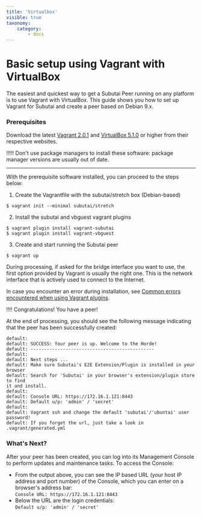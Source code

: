 ```yaml
---
title: 'Virtualbox'
visible: true
taxonomy:
    category:
        - docs
---
```


# Basic setup using Vagrant with VirtualBox
The easiest and quickest way to get a Subutai Peer running on any platform is to use Vagrant with VirtualBox. This guide shows you how to set up Vagrant for Subutai and create a peer based on Debian 9.x.

### Prerequisites

Download the latest [Vagrant 2.0.1](https://www.vagrantup.com/downloads.html) and [VirtualBox 5.1.0](https://www.virtualbox.org/wiki/Downloads) or higher from their respective websites.    

!!!!! Don't use package managers to install these software: package manager versions are usually out of date. 

***

With the prerequisite software installed, you can proceed to the steps below:

1. Create the Vagrantfile with the subutai/stretch box (Debian-based)   

`$ vagrant init --minimal subutai/stretch`

2. Install the subutai and vbguest vagrant plugins   

`$ vagrant plugin install vagrant-subutai`   
`$ vagrant plugin install vagrant-vbguest`   

3. Create and start running the Subutai peer   

`$ vagrant up`

During processing, if asked for the bridge interface you want to use, the first option provided by Vagrant is usually the right one. This is the network interface that is actively used to connect to the Internet.

In case you encounter an error during installation, see [Common errors encountered when using Vagrant plugins](../maintain-vagrant-plugins#common-errors).

!!!! Congratulations! You have a peer!

At the end of processing, you should see the following message indicating that the peer has been successfully created:

```
default:
default: SUCCESS: Your peer is up. Welcome to the Horde!
default: ----------------------------------------------
default:
default: Next steps ...
default: Make sure Subutai's E2E Extension/Plugin is installed in your browser
default: Search for 'Subutai' in your browser's extension/plugin store to find 
it and install.
default:
default: Console URL: https://172.16.1.121:8443
default: Default u/p: 'admin' / 'secret'
default:
default: Vagrant ssh and change the default 'subutai'/'ubuntai' user password!
default: If you forget the url, just take a look in .vagrant/generated.yml
``` 

### What's Next?

After your peer has been created, you can log into its Management Console to perform updates and maintenance tasks. To access the Console: 

- From the output above, you can see the IP based URL (your host IP address and port number) of the Console, which you can enter on a browser's address bar:   
`Console URL: https://172.16.1.121:8443`
- Below the URL are the login credentials:   
`Default u/p: 'admin' / 'secret'`
